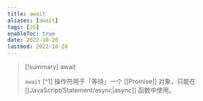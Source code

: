 ```yaml
---
title: await
aliases: [await]
tags: [JS]
enableToc: true
date: 2022-10-20
lastmod: 2022-10-24
---
```


> [!summary] await
>
> `await` [^1] 操作符用于「等待」一个 [[Promise]] 对象，只能在 [[JavaScript/Statement/async|async]] 函数中使用。

